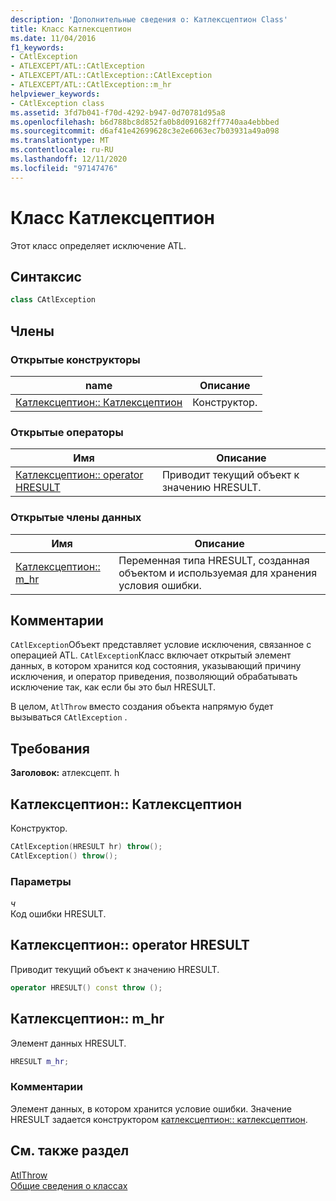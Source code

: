 ```yaml
---
description: 'Дополнительные сведения о: Катлексцептион Class'
title: Класс Катлексцептион
ms.date: 11/04/2016
f1_keywords:
- CAtlException
- ATLEXCEPT/ATL::CAtlException
- ATLEXCEPT/ATL::CAtlException::CAtlException
- ATLEXCEPT/ATL::CAtlException::m_hr
helpviewer_keywords:
- CAtlException class
ms.assetid: 3fd7b041-f70d-4292-b947-0d70781d95a8
ms.openlocfilehash: b6d788bc8d852fa0b8d091682ff7740aa4ebbbed
ms.sourcegitcommit: d6af41e42699628c3e2e6063ec7b03931a49a098
ms.translationtype: MT
ms.contentlocale: ru-RU
ms.lasthandoff: 12/11/2020
ms.locfileid: "97147476"
---
```

# <a name="catlexception-class"></a>Класс Катлексцептион

Этот класс определяет исключение ATL.

## <a name="syntax"></a>Синтаксис

```cpp
class CAtlException
```

## <a name="members"></a>Члены

### <a name="public-constructors"></a>Открытые конструкторы

|name|Описание|
|----------|-----------------|
|[Катлексцептион:: Катлексцептион](#catlexception)|Конструктор.|

### <a name="public-operators"></a>Открытые операторы

|Имя|Описание|
|----------|-----------------|
|[Катлексцептион:: operator HRESULT](#operator_hresult)|Приводит текущий объект к значению HRESULT.|

### <a name="public-data-members"></a>Открытые члены данных

|Имя|Описание|
|----------|-----------------|
|[Катлексцептион:: m_hr](#m_hr)|Переменная типа HRESULT, созданная объектом и используемая для хранения условия ошибки.|

## <a name="remarks"></a>Комментарии

`CAtlException`Объект представляет условие исключения, связанное с операцией ATL. `CAtlException`Класс включает открытый элемент данных, в котором хранится код состояния, указывающий причину исключения, и оператор приведения, позволяющий обрабатывать исключение так, как если бы это был HRESULT.

В целом, `AtlThrow` вместо создания объекта напрямую будет вызываться `CAtlException` .

## <a name="requirements"></a>Требования

**Заголовок:** атлексцепт. h

## <a name="catlexceptioncatlexception"></a><a name="catlexception"></a> Катлексцептион:: Катлексцептион

Конструктор.

```cpp
CAtlException(HRESULT hr) throw();
CAtlException() throw();
```

### <a name="parameters"></a>Параметры

*ч*<br/>
Код ошибки HRESULT.

## <a name="catlexceptionoperator-hresult"></a><a name="operator_hresult"></a> Катлексцептион:: operator HRESULT

Приводит текущий объект к значению HRESULT.

```cpp
operator HRESULT() const throw ();
```

## <a name="catlexceptionm_hr"></a><a name="m_hr"></a> Катлексцептион:: m_hr

Элемент данных HRESULT.

```cpp
HRESULT m_hr;
```

### <a name="remarks"></a>Комментарии

Элемент данных, в котором хранится условие ошибки. Значение HRESULT задается конструктором [катлексцептион:: катлексцептион](#catlexception).

## <a name="see-also"></a>См. также раздел

[AtlThrow](debugging-and-error-reporting-global-functions.md#atlthrow)<br/>
[Общие сведения о классах](../../atl/atl-class-overview.md)
